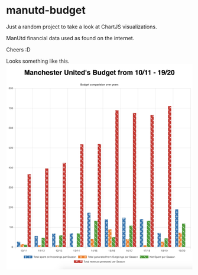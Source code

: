 # manutd-budget

Just a random project to take a look at ChartJS visualizations.

ManUtd financial data used as found on the internet.

Cheers :D

Looks something like this.
![demo](https://github.com/tsachit/manutd-budget/blob/master/demo.png?raw=true)